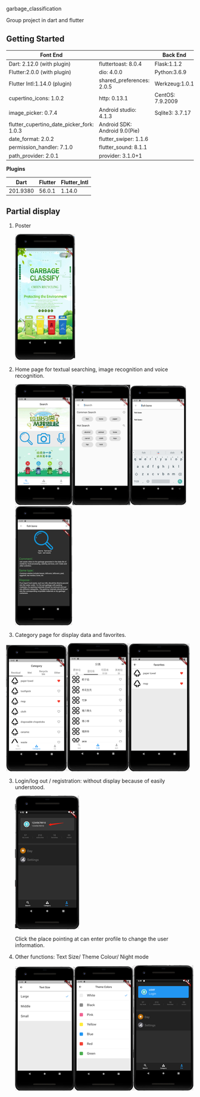 garbage_classification

Group project in dart and flutter

## Getting Started

| Font End                                  |                                | Back End         |
| ----------------------------------------- | ------------------------------ | ---------------- |
| Dart: 2.12.0 (with plugin)                | fluttertoast: 8.0.4            | Flask:1.1.2      |
| Flutter:2.0.0 (with plugin)               | dio: 4.0.0                     | Python:3.6.9     |
| Flutter Intl:1.14.0 (plugin)              | shared_preferences: 2.0.5      | Werkzeug:1.0.1   |
| cupertino_icons: 1.0.2                    | http: 0.13.1                   | CentOS: 7.9.2009 |
| image_picker: 0.7.4                       | Android  studio: 4.1.3         | Sqlite3: 3.7.17  |
| flutter_cupertino_date_picker_fork: 1.0.3 | Android  SDK: Android 9.0(Pie) |                  |
| date_format: 2.0.2                        | flutter_swiper:  1.1.6         |                  |
| permission_handler: 7.1.0                 | flutter_sound: 8.1.1           |                  |
| path_provider: 2.0.1                      | provider:  3.1.0+1             |                  |

**Plugins**

| Dart     | Flutter | Flutter_Intl |
| -------- | ------- | ------------ |
| 201.9380 | 56.0.1  | 1.14.0       |

## Partial display

1. Poster

   <img src="readme_image\image-20210624231036745.png" alt="image-20210624231036745" style="zoom:40%;" />

2. Home page for textual searching, image recognition and voice recognition.

   <img src="readme_image\image-20210624230528168.png" alt="image-20210624230528168" style="zoom:99%;" /><img src="readme_image\image-20210624230538419.png" alt="image-20210624230538419" style="zoom:99%;" /><img src="readme_image\image-20210624230549243.png" alt="image-20210624230549243" style="zoom:99%;" /><img src="readme_image\image-20210624230555298.png" alt="image-20210624230555298" style="zoom:99%;" />

2. Category page for display data and favorites.

  ![image-20210624230616509](readme_image\image-20210624230616509.png)![image-20210624230624030](readme_image\image-20210624230624030.png)![image-20210624230619498](readme_image\image-20210624230619498.png)

3. Login/log out / registration: without display because of easily understood.

   ![image-20210624230700512](readme_image\image-20210624230700512.png)

   Click the place pointing at can enter profile to change the user information.

4. Other functions: Text Size/ Theme Colour/ Night mode

   ![image-20210624230712623](readme_image\image-20210624230712623.png)![image-20210624230719229](readme_image\image-20210624230719229.png)![image-20210624230721717](readme_image\image-20210624230721717.png)

​     

